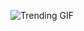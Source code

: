 ![Trending GIF](https://media0.giphy.com/media/v1.Y2lkPThiYjIxNzcya200MzY5cWgyNHU2cXB4bHp6MnFqMjR4dGIzdzBicXBzYWV6YmVkZCZlcD12MV9naWZzX3NlYXJjaCZjdD1n/wQAbcl6iDnawokpLj9/giphy.gif)
